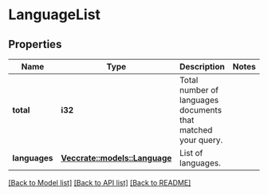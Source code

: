 # LanguageList

## Properties

Name | Type | Description | Notes
------------ | ------------- | ------------- | -------------
**total** | **i32** | Total number of languages documents that matched your query. | 
**languages** | [**Vec<crate::models::Language>**](language.md) | List of languages. | 

[[Back to Model list]](../README.md#documentation-for-models) [[Back to API list]](../README.md#documentation-for-api-endpoints) [[Back to README]](../README.md)


